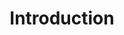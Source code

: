 ---
id: introduction
title: Introduction
sidebar_label: Introduction
hide_table_of_contents: true
---
